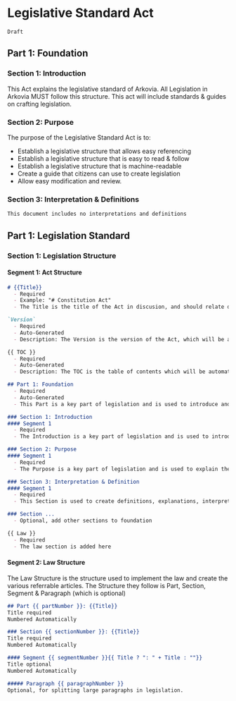 
# Legislative Standard Act
`Draft`

## Part 1: Foundation
### Section 1: Introduction
This Act explains the legislative standard of Arkovia. All Legislation in Arkovia MUST follow this structure. This act will include standards & guides on crafting legislation.

### Section 2: Purpose
The purpose of the Legislative Standard Act is to:
- Establish a legislative structure that allows easy referencing
- Establish a legislative structure that is easy to read & follow
- Establish a legislative structure that is machine-readable
- Create a guide that citizens can use to create legislation
- Allow easy modification and review.

### Section 3: Interpretation & Definitions
`This document includes no interpretations and definitions`

## Part 1: Legislation Standard
### Section 1: Legislation Structure
#### Segment 1: Act Structure

```markdown
# {{Title}}
  - Required
  - Example: "# Constitution Act"
  - The Title is the title of the Act in discusion, and should relate directly to it's contents.

`Version`
  - Required
  - Auto-Generated
  - Description: The Version is the version of the Act, which will be auto-generated by the legislation system.

{{ TOC }}
  - Required
  - Auto-Generated
  - Description: The TOC is the table of contents which will be automatically generated by the legislative system.

## Part 1: Foundation
  - Required
  - Auto-Generated
  - This Part is a key part of legislation and is used to introduce and explain the purpose of the Act in discussion

### Section 1: Introduction
#### Segment 1
  - Required
  - The Introduction is a key part of legislation and is used to introduce and explain the Act in discussion

### Section 2: Purpose
#### Segment 1
  - Required
  - The Purpose is a key part of legislation and is used to explain the purpose of the Act in discussion

### Section 3: Interpretation & Definition
#### Segment 1
  - Required
  - This Section is used to create definitions, explanations, interpretations and a glossary of terms used in the legislative document

### Section ...
  - Optional, add other sections to foundation

{{ Law }}
  - Required
  - The law section is added here
```

#### Segment 2: Law Structure
The Law Structure is the structure used to implement the law and create the various referrable articles. The Structure they follow is Part, Section, Segment & Paragraph (which is optional)

```markdown
## Part {{ partNumber }}: {{Title}}
Title required
Numbered Automatically

### Section {{ sectionNumber }}: {{Title}}
Title required
Numbered Automatically

#### Segment {{ segmentNumber }}{{ Title ? ": " + Title : ""}}
Title optional
Numbered Automatically

##### Paragraph {{ paragraphNumber }}
Optional, for splitting large paragraphs in legislation.
```

